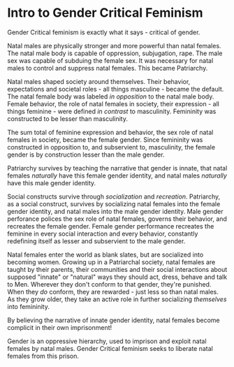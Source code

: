 # Intro to Gender Critical Feminism

Gender Critical feminism is exactly what it says - critical of gender.

Natal males are physically stronger and more powerful than natal females. The natal male body is capable of oppression, subjugation, rape. The male sex was capable of subduing the female sex. It was necessary for natal males to control and suppress natal females. This became Patriarchy.

Natal males shaped society around themselves. Their behavior, expectations and societal roles - all things masculine - became the default. The natal female body was labeled *in opposition* to the natal male body. Female behavior, the role of natal females in society, their expression - all things feminine - were defined *in contrast* to masculinity. Femininity was constructed to be lesser than masculinity.

The sum total of feminine expression and behavior, the sex role of natal females in society, became the female gender. Since femininity was constructed in opposition to, and subservient to, masculinity, the female gender is by construction lesser than the male gender.

Patriarchy survives by teaching the narrative that gender is innate, that natal females *naturally* have this female gender identity, and natal males *naturally* have this male gender identity.

Social constructs survive through *socialization* and *recreation*. Patriarchy, as a social construct, survives by socializing natal females into the female gender identity, and natal males into the male gender identity.  Male gender perforance polices the sex role of natal females, governs their behavior, and recreates the female gender. Female gender performance recreates the feminine in every social interaction and every behavior, constantly redefining itself as lesser and subservient to the male gender.

Natal females enter the world as blank slates, but are socialized into becoming women. Growing up in a Patriarchal society, natal females are taught by their parents, their communities and their social interactions about supposed "innate" or "natural" ways they should act, dress, behave and talk to Men. Wherever they don't conform to that gender, they're punished. When they *do* conform, they are rewarded - just less so than natal males. As they grow older, they take an active role in further socializing *themselves* into femininity.

By believing the narrative of innate gender identity, natal females become complicit in their own imprisonment!

Gender is an oppressive hierarchy, used to imprison and exploit natal females by natal males. Gender Critical feminism seeks to liberate natal females from this prison.
